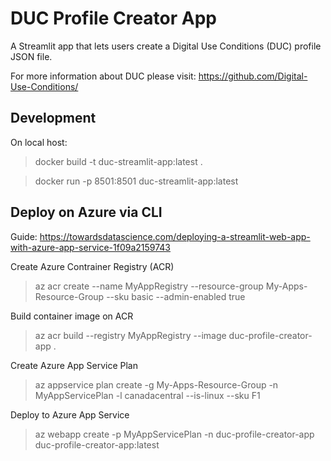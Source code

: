 # DUC Profile Creator App
A Streamlit app that lets users create a Digital Use Conditions (DUC) profile JSON file.

For more information about DUC please visit: https://github.com/Digital-Use-Conditions/

## Development
On local host:
> docker build -t duc-streamlit-app:latest .

> docker run -p 8501:8501 duc-streamlit-app:latest


## Deploy on Azure via CLI
Guide: https://towardsdatascience.com/deploying-a-streamlit-web-app-with-azure-app-service-1f09a2159743

Create Azure Contrainer Registry (ACR)
> az acr create --name MyAppRegistry --resource-group My-Apps-Resource-Group --sku basic --admin-enabled true

Build container image on ACR
> az acr build --registry MyAppRegistry --image duc-profile-creator-app .

Create Azure App Service Plan
> az appservice plan create -g My-Apps-Resource-Group -n MyAppServicePlan -l canadacentral --is-linux --sku F1

Deploy to Azure App Service
> az webapp create -p MyAppServicePlan -n duc-profile-creator-app duc-profile-creator-app:latest
